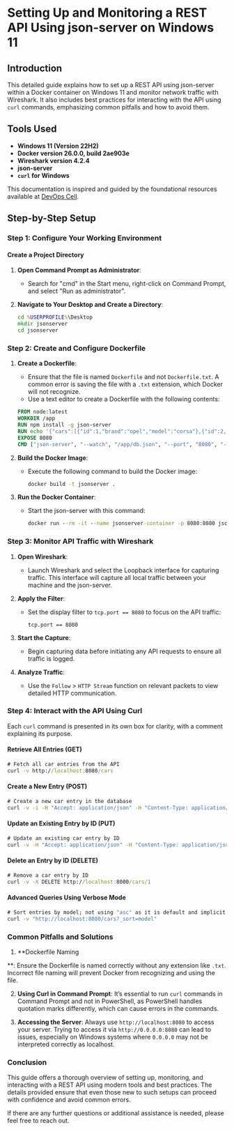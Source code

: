 # Setting Up and Monitoring a REST API Using json-server on Windows 11

## Introduction

This detailed guide explains how to set up a REST API using json-server within a Docker container on Windows 11 and monitor network traffic with Wireshark. It also includes best practices for interacting with the API using `curl` commands, emphasizing common pitfalls and how to avoid them.

## Tools Used

- **Windows 11 (Version 22H2)**
- **Docker version 26.0.0, build 2ae903e**
- **Wireshark version 4.2.4**
- **json-server**
- **`curl` for Windows**

This documentation is inspired and guided by the foundational resources available at [DevOps Cell](https://devopscell.com/api/rest/json/nodejs/docker/2017/09/27/api-rest-json-server-nodejs-docker.html).

## Step-by-Step Setup

### Step 1: Configure Your Working Environment

#### Create a Project Directory
1. **Open Command Prompt as Administrator**:
   - Search for "cmd" in the Start menu, right-click on Command Prompt, and select "Run as administrator".

2. **Navigate to Your Desktop and Create a Directory**:
   ```cmd
   cd %USERPROFILE%\Desktop
   mkdir jsonserver
   cd jsonserver
   ```

### Step 2: Create and Configure Dockerfile

1. **Create a Dockerfile**:
   - Ensure that the file is named `Dockerfile` and not `Dockerfile.txt`. A common error is saving the file with a `.txt` extension, which Docker will not recognize.
   - Use a text editor to create a Dockerfile with the following contents:

   ```Dockerfile
   FROM node:latest
   WORKDIR /app
   RUN npm install -g json-server
   RUN echo '{"cars":[{"id":1,"brand":"opel","model":"corsa"},{"id":2,"brand":"ford","model":"fiesta"}]}' > /app/db.json
   EXPOSE 8080
   CMD ["json-server", "--watch", "/app/db.json", "--port", "8080", "--host", "0.0.0.0"]
   ```

2. **Build the Docker Image**:
   - Execute the following command to build the Docker image:
     ```cmd
     docker build -t jsonserver .
     ```

3. **Run the Docker Container**:
   - Start the json-server with this command:
     ```cmd
     docker run --rm -it --name jsonserver-container -p 8080:8080 jsonserver
     ```

### Step 3: Monitor API Traffic with Wireshark

1. **Open Wireshark**:
   - Launch Wireshark and select the Loopback interface for capturing traffic. This interface will capture all local traffic between your machine and the json-server.

2. **Apply the Filter**:
   - Set the display filter to `tcp.port == 8080` to focus on the API traffic:
     ```wireshark
     tcp.port == 8080
     ```

3. **Start the Capture**:
   - Begin capturing data before initiating any API requests to ensure all traffic is logged.

4. **Analyze Traffic**:
   - Use the `Follow` > `HTTP Stream` function on relevant packets to view detailed HTTP communication.

### Step 4: Interact with the API Using Curl

Each `curl` command is presented in its own box for clarity, with a comment explaining its purpose.

#### Retrieve All Entries (GET)
```cmd
# Fetch all car entries from the API
curl -v http://localhost:8080/cars
```

#### Create a New Entry (POST)
```cmd
# Create a new car entry in the database
curl -v -i -H "Accept: application/json" -H "Content-Type: application/json" -X POST -d "{\"brand\":\"Volkswagen\",\"model\":\"Golf\"}" http://localhost:8080/cars
```

#### Update an Existing Entry by ID (PUT)
```cmd
# Update an existing car entry by ID
curl -v -H "Accept: application/json" -H "Content-Type: application/json" -X PUT -d "{\"brand\":\"Audi\",\"model\":\"A4\"}" http://localhost:8080/cars/1
```

#### Delete an Entry by ID (DELETE)
```cmd
# Remove a car entry by ID
curl -v -X DELETE http://localhost:8080/cars/1
```

#### Advanced Queries Using Verbose Mode
```cmd
# Sort entries by model; not using "asc" as it is default and implicit
curl -v "http://localhost:8080/cars?_sort=model"
```

### Common Pitfalls and Solutions

1. **Dockerfile Naming

**: Ensure the Dockerfile is named correctly without any extension like `.txt`. Incorrect file naming will prevent Docker from recognizing and using the file.

2. **Using Curl in Command Prompt**: It’s essential to run `curl` commands in Command Prompt and not in PowerShell, as PowerShell handles quotation marks differently, which can cause errors in the commands.

3. **Accessing the Server**: Always use `http://localhost:8080` to access your server. Trying to access it via `http://0.0.0.0:8080` can lead to issues, especially on Windows systems where `0.0.0.0` may not be interpreted correctly as localhost.

### Conclusion

This guide offers a thorough overview of setting up, monitoring, and interacting with a REST API using modern tools and best practices. The details provided ensure that even those new to such setups can proceed with confidence and avoid common errors.

If there are any further questions or additional assistance is needed, please feel free to reach out.